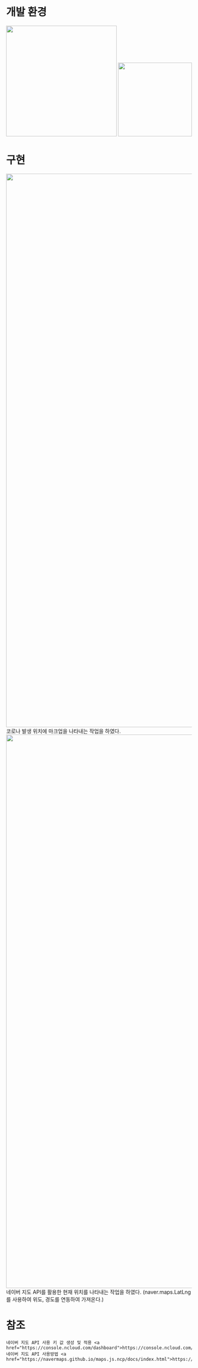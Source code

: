 # 개발 환경
<div>
    <img width="300" src="https://user-images.githubusercontent.com/25299809/89781307-0b324f80-db4e-11ea-801d-a4816874297b.jpg">
    <img width="200" src="https://user-images.githubusercontent.com/25299809/89781097-a4ad3180-db4d-11ea-9293-e16bc0dac6b7.png">
</div>

# 구현
<div>
    <img width="1500" src="https://user-images.githubusercontent.com/25299809/89781976-4f721f80-db4f-11ea-8fe4-cf3ee0121bbb.png">
</div>
    코로나 발생 위치에 마크업을 나타내는 작업을 하였다.
<div>
    <img width="1500" src="https://user-images.githubusercontent.com/25299809/89782050-79c3dd00-db4f-11ea-939a-48f71286ee30.png">
</div>
    네이버 지도 API를 활용한 현재 위치를 나타내는 작업을 하였다.
    (naver.maps.LatLng를 사용하여 위도, 경도를 연동하여 가져온다.)


# 참조
    네이버 지도 API 사용 키 값 생성 및 적용 <a href="https://console.ncloud.com/dashboard">https://console.ncloud.com/dashboard</a>
    네이버 지도 API 사용방법 <a href="https://navermaps.github.io/maps.js.ncp/docs/index.html">https://navermaps.github.io/maps.js.ncp/docs/index.html</a>
    
